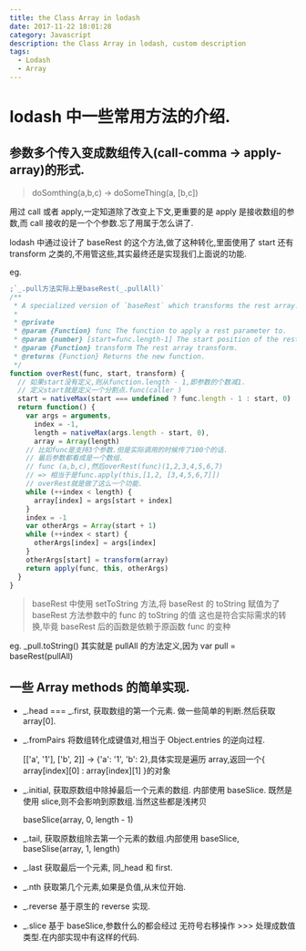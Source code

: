 ```yaml
---
title: the Class Array in lodash
date: 2017-11-22 18:01:28
category: Javascript
description: the Class Array in lodash, custom description
tags:
  - Lodash
  - Array
---
```


# lodash 中一些常用方法的介绍.

## 参数多个传入变成数组传入(call-comma -> apply-array)的形式.

> doSomthing(a,b,c) -> doSomeThing(a, [b,c])

用过 call 或者 apply,一定知道除了改变上下文,更重要的是 apply 是接收数组的参数,而 call 接收的是一个个参数.忘了用属于怎么讲了.

lodash 中通过设计了 baseRest 的这个方法,做了这种转化,里面使用了 start 还有 transform 之类的,不用管这些,其实最终还是实现我们上面说的功能.

eg.

```js
;`_.pull方法实际上是baseRest(_.pullAll)`
/**
 * A specialized version of `baseRest` which transforms the rest array.
 *
 * @private
 * @param {Function} func The function to apply a rest parameter to.
 * @param {number} [start=func.length-1] The start position of the rest parameter.
 * @param {Function} transform The rest array transform.
 * @returns {Function} Returns the new function.
 */
function overRest(func, start, transform) {
  // 如果start没有定义,则从function.length - 1,即参数的个数减1.
  // 定义start就是定义一个分割点.func(caller )
  start = nativeMax(start === undefined ? func.length - 1 : start, 0)
  return function() {
    var args = arguments,
      index = -1,
      length = nativeMax(args.length - start, 0),
      array = Array(length)
    // 比如func是支持3个参数.但是实际调用的时候传了100个的话.
    // 最后参数都看成是一个数组.
    // func (a,b,c),然后overRest(func)(1,2,3,4,5,6,7)
    // => 相当于是func.apply(this,[1,2, [3,4,5,6,7]])
    // overRest就是做了这么一个功能.
    while (++index < length) {
      array[index] = args[start + index]
    }
    index = -1
    var otherArgs = Array(start + 1)
    while (++index < start) {
      otherArgs[index] = args[index]
    }
    otherArgs[start] = transform(array)
    return apply(func, this, otherArgs)
  }
}
```

> baseRest 中使用 setToString 方法,将 baseRest 的 toString 赋值为了 baseRest 方法参数中的 func 的 toString 的值
> 这也是符合实际需求的转换,毕竟 baseRest 后的函数是依赖于原函数 func 的变种

eg. \_pull.toString() 其实就是 pullAll 的方法定义,因为 var pull = baseRest(pullAll)

## 一些 Array methods 的简单实现.

- _.head === _.first, 获取数组的第一个元素. 做一些简单的判断.然后获取 array[0].

- \_.fromPairs 将数组转化成键值对,相当于 Object.entries 的逆向过程.

  [['a', '1'], ['b', 2]] -> {'a': '1', 'b': 2},具体实现是遍历 array,返回一个{ array[index][0] : array[index][1] }的对象

- \_.initial, 获取原数组中除掉最后一个元素的数组. 内部使用 baseSlice. 既然是使用 slice,则不会影响到原数组.当然这些都是浅拷贝

  baseSlice(array, 0, length - 1)

- \_.tail, 获取原数组除去第一个元素的数组.内部使用 baseSlice, baseSlise(array, 1, length)

- \_.last 获取最后一个元素, 同\_head 和 first.

- \_.nth 获取第几个元素,如果是负值,从末位开始.

- \_.reverse 基于原生的 reverse 实现.

- \_.slice 基于 baseSlice,参数什么的都会经过 无符号右移操作 >>> 处理成数值类型.在内部实现中有这样的代码.
